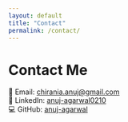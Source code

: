 ```yaml
---
layout: default
title: "Contact"
permalink: /contact/
---
```

# Contact Me  

📧 Email: [chirania.anuj@gmail.com](mailto:chirania.anuj@gmail.com)  
🔗 LinkedIn: [anuj-agarwal0210](https://linkedin.com/in/anuj-agarwal0210)  
💻 GitHub: [anuj-agarwal](https://github.com/anuj-agarwal)  
